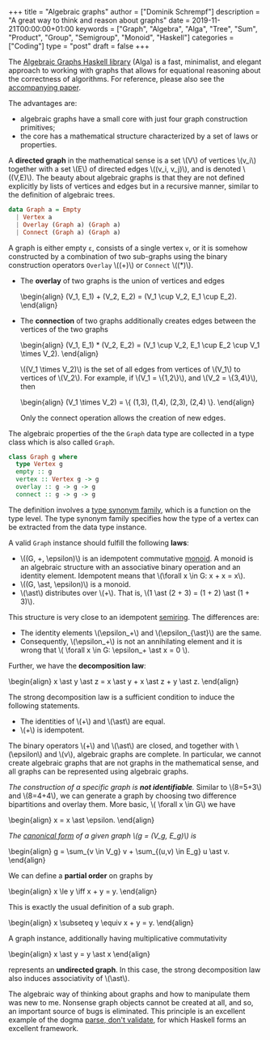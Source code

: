 +++
title = "Algebraic graphs"
author = ["Dominik Schrempf"]
description = "A great way to think and reason about graphs"
date = 2019-11-21T00:00:00+01:00
keywords = ["Graph", "Algebra", "Alga", "Tree", "Sum", "Product", "Group", "Semigroup", "Monoid", "Haskell"]
categories = ["Coding"]
type = "post"
draft = false
+++

The [Algebraic Graphs Haskell library](https://hackage.haskell.org/package/algebraic-graphs) (Alga) is a fast, minimalist, and elegant
approach to working with graphs that allows for equational reasoning about the
correctness of algorithms. For reference, please also see the [accompanying
paper](https://github.com/snowleopard/alga-paper).

The advantages are:

-   algebraic graphs have a small core with just four graph construction primitives;
-   the core has a mathematical structure characterized by a set of laws or
    properties.

A **directed graph** in the mathematical sense is a set \\(V\\) of vertices \\(v\_i\\)
together with a set \\(E\\) of directed edges \\((v\_i, v\_j)\\), and is denoted
\\((V,E)\\). The beauty about algebraic graphs is that they are not defined
explicitly by lists of vertices and edges but in a recursive manner, similar to
the definition of algebraic trees.

```haskell
data Graph a = Empty
  | Vertex a
  | Overlay (Graph a) (Graph a)
  | Connect (Graph a) (Graph a)
```

A graph is either empty `ε`, consists of a single vertex `v`, or it is somehow
constructed by a combination of two sub-graphs using the binary construction
operators `Overlay` \\((+)\\) or `Connect` \\((\*)\\).

-   The **overlay** of two graphs is the union of vertices and edges

    \begin{align}
      (V\_1, E\_1) + (V\_2, E\_2) = (V\_1 \cup V\_2, E\_1 \cup E\_2).
    \end{align}
-   The **connection** of two graphs additionally creates edges between the vertices
    of the two graphs

    \begin{align}
      (V\_1, E\_1) \* (V\_2, E\_2) = (V\_1 \cup V\_2, E\_1 \cup E\_2 \cup V\_1 \times V\_2).
    \end{align}

    \\((V\_1 \times V\_2)\\) is the set of all edges from vertices of \\(V\_1\\) to
    vertices of \\(V\_2\\). For example, if \\(V\_1 = \\{1,2\\}\\), and \\(V\_2 = \\{3,4\\}\\),
    then

    \begin{align}
      (V\_1 \times V\_2) = \\{ (1,3), (1,4), (2,3), (2,4) \\}.
    \end{align}

    Only the connect operation allows the creation of new edges.

The algebraic properties of the the `Graph` data type are collected in a type
class which is also called `Graph`.

```haskell
class Graph g where
  type Vertex g
  empty :: g
  vertex :: Vertex g -> g
  overlay :: g -> g -> g
  connect :: g -> g -> g
```

The definition involves a [type synonym family](https://wiki.haskell.org/GHC/Type_families), which is a function on the type
level. The type synonym family specifies how the type of a vertex can be
extracted from the data type instance.

A valid `Graph` instance should fulfill the following **laws**:

-   \\((G, +, \epsilon)\\) is an idempotent commutative [monoid](https://en.wikipedia.org/wiki/Monoid). A monoid is an
    algebraic structure with an associative binary operation and an identity
    element. Idempotent means that \\(\forall x \in G: x + x = x\\).
-   \\((G, \ast, \epsilon)\\) is a monoid.
-   \\(\ast\\) distributes over \\(+\\). That is, \\(1 \ast (2 + 3) = (1 + 2) \ast (1 +
      3)\\).

This structure is very close to an idempotent [semiring](https://en.wikipedia.org/wiki/Semiring). The differences are:

-   The identity elements \\(\epsilon\_+\\) and \\(\epsilon\_{\ast}\\) are the same.
-   Consequently, \\(\epsilon\_+\\) is not an annihilating element and it is wrong
    that \\( \forall x \in G: \epsilon\_+ \ast x = 0 \\).

Further, we have the **decomposition law**:

\begin{align}
  x \ast y \ast z = x \ast y + x \ast z + y \ast z.
\end{align}

The strong decomposition law is a sufficient condition to induce the following
statements.

-   The identities of \\(+\\) and \\(\ast\\) are equal.
-   \\(+\\) is idempotent.

The binary operators \\(+\\) and \\(\ast\\) are closed, and together with
\\(\epsilon\\) and \\(v\\), algebraic graphs are complete. In particular, we cannot
create algebraic graphs that are not graphs in the mathematical sense, and all
graphs can be represented using algebraic graphs.

_The construction of a specific graph is **not identifiable**._ Similar to \\(8=5+3\\)
and \\(8=4+4\\), we can generate a graph by choosing two difference bipartitions
and overlay them. More basic, \\( \forall x \in G\\) we have

\begin{align}
  x = x \ast \epsilon.
\end{align}

_The [canonical form](https://en.wikipedia.org/wiki/Canonical_form) of a given graph \\(g = (V\_g, E\_g)\\) is_

\begin{align}
  g = \sum\_{v \in V\_g} v + \sum\_{(u,v) \in E\_g} u \ast v.
\end{align}

We can define a **partial order** on graphs by

\begin{align}
  x \le y \iff x + y = y.
\end{align}

This is exactly the usual definition of a sub graph.

\begin{align}
  x \subseteq y \equiv x + y = y.
\end{align}

A graph instance, additionally having multiplicative commutativity

\begin{align}
  x \ast y = y \ast x
\end{align}

represents an **undirected graph**. In this case, the strong decomposition law
also induces associativity of \\(\ast\\).

The algebraic way of thinking about graphs and how to manipulate them was new to
me. Nonsense graph objects cannot be created at all, and so, an important source
of bugs is eliminated. This principle is an excellent example of the dogma
[parse, don't validate](https://lexi-lambda.github.io/blog/2019/11/05/parse-don-t-validate/), for which Haskell forms an excellent framework.
